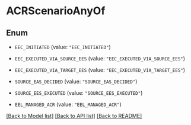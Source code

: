# ACRScenarioAnyOf

## Enum


* `EEC_INITIATED` (value: `"EEC_INITIATED"`)

* `EEC_EXECUTED_VIA_SOURCE_EES` (value: `"EEC_EXECUTED_VIA_SOURCE_EES"`)

* `EEC_EXECUTED_VIA_TARGET_EES` (value: `"EEC_EXECUTED_VIA_TARGET_EES"`)

* `SOURCE_EAS_DECIDED` (value: `"SOURCE_EAS_DECIDED"`)

* `SOURCE_EES_EXECUTED` (value: `"SOURCE_EES_EXECUTED"`)

* `EEL_MANAGED_ACR` (value: `"EEL_MANAGED_ACR"`)


[[Back to Model list]](../README.md#documentation-for-models) [[Back to API list]](../README.md#documentation-for-api-endpoints) [[Back to README]](../README.md)


